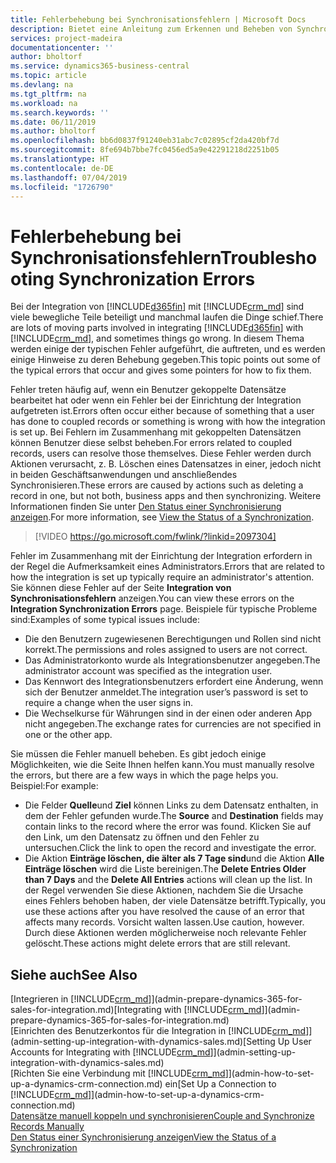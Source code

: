 ```yaml
---
title: Fehlerbehebung bei Synchronisationsfehlern | Microsoft Docs
description: Bietet eine Anleitung zum Erkennen und Beheben von Synchronisationsfehlern.
services: project-madeira
documentationcenter: ''
author: bholtorf
ms.service: dynamics365-business-central
ms.topic: article
ms.devlang: na
ms.tgt_pltfrm: na
ms.workload: na
ms.search.keywords: ''
ms.date: 06/11/2019
ms.author: bholtorf
ms.openlocfilehash: bb6d0837f91240eb31abc7c02895cf2da420bf7d
ms.sourcegitcommit: 8fe694b7bbe7fc0456ed5a9e42291218d2251b05
ms.translationtype: HT
ms.contentlocale: de-DE
ms.lasthandoff: 07/04/2019
ms.locfileid: "1726790"
---
```

# <a name="troubleshooting-synchronization-errors"></a><span data-ttu-id="fb7fd-103">Fehlerbehebung bei Synchronisationsfehlern</span><span class="sxs-lookup"><span data-stu-id="fb7fd-103">Troubleshooting Synchronization Errors</span></span>
<span data-ttu-id="fb7fd-104">Bei der Integration von [!INCLUDE[d365fin](includes/d365fin_md.md)] mit [!INCLUDE[crm_md](includes/crm_md.md)] sind viele bewegliche Teile beteiligt und manchmal laufen die Dinge schief.</span><span class="sxs-lookup"><span data-stu-id="fb7fd-104">There are lots of moving parts involved in integrating [!INCLUDE[d365fin](includes/d365fin_md.md)] with [!INCLUDE[crm_md](includes/crm_md.md)], and sometimes things go wrong.</span></span> <span data-ttu-id="fb7fd-105">In diesem Thema werden einige der typischen Fehler aufgeführt, die auftreten, und es werden einige Hinweise zu deren Behebung gegeben.</span><span class="sxs-lookup"><span data-stu-id="fb7fd-105">This topic points out some of the typical errors that occur and gives some pointers for how to fix them.</span></span>

<span data-ttu-id="fb7fd-106">Fehler treten häufig auf, wenn ein Benutzer gekoppelte Datensätze bearbeitet hat oder wenn ein Fehler bei der Einrichtung der Integration aufgetreten ist.</span><span class="sxs-lookup"><span data-stu-id="fb7fd-106">Errors often occur either because of something that a user has done to coupled records or something is wrong with how the integration is set up.</span></span> <span data-ttu-id="fb7fd-107">Bei Fehlern im Zusammenhang mit gekoppelten Datensätzen können Benutzer diese selbst beheben.</span><span class="sxs-lookup"><span data-stu-id="fb7fd-107">For errors related to coupled records, users can resolve those themselves.</span></span> <span data-ttu-id="fb7fd-108">Diese Fehler werden durch Aktionen verursacht, z. B. Löschen eines Datensatzes in einer, jedoch nicht in beiden Geschäftsanwendungen und anschließendes Synchronisieren.</span><span class="sxs-lookup"><span data-stu-id="fb7fd-108">These errors are caused by actions such as deleting a record in one, but not both, business apps and then synchronizing.</span></span> <span data-ttu-id="fb7fd-109">Weitere Informationen finden Sie unter [Den Status einer Synchronisierung anzeigen](admin-how-to-view-synchronization-status.md).</span><span class="sxs-lookup"><span data-stu-id="fb7fd-109">For more information, see [View the Status of a Synchronization](admin-how-to-view-synchronization-status.md).</span></span>

> [!VIDEO https://go.microsoft.com/fwlink/?linkid=2097304]

<span data-ttu-id="fb7fd-110">Fehler im Zusammenhang mit der Einrichtung der Integration erfordern in der Regel die Aufmerksamkeit eines Administrators.</span><span class="sxs-lookup"><span data-stu-id="fb7fd-110">Errors that are related to how the integration is set up typically require an administrator's attention.</span></span> <span data-ttu-id="fb7fd-111">Sie können diese Fehler auf der Seite **Integration von Synchronisationsfehlern** anzeigen.</span><span class="sxs-lookup"><span data-stu-id="fb7fd-111">You can view these errors on the **Integration Synchronization Errors** page.</span></span> <span data-ttu-id="fb7fd-112">Beispiele für typische Probleme sind:</span><span class="sxs-lookup"><span data-stu-id="fb7fd-112">Examples of some typical issues include:</span></span>  
  
* <span data-ttu-id="fb7fd-113">Die den Benutzern zugewiesenen Berechtigungen und Rollen sind nicht korrekt.</span><span class="sxs-lookup"><span data-stu-id="fb7fd-113">The permissions and roles assigned to users are not correct.</span></span>  
* <span data-ttu-id="fb7fd-114">Das Administratorkonto wurde als Integrationsbenutzer angegeben.</span><span class="sxs-lookup"><span data-stu-id="fb7fd-114">The administrator account was specified as the integration user.</span></span>  
* <span data-ttu-id="fb7fd-115">Das Kennwort des Integrationsbenutzers erfordert eine Änderung, wenn sich der Benutzer anmeldet.</span><span class="sxs-lookup"><span data-stu-id="fb7fd-115">The integration user’s password is set to require a change when the user signs in.</span></span>  
* <span data-ttu-id="fb7fd-116">Die Wechselkurse für Währungen sind in der einen oder anderen App nicht angegeben.</span><span class="sxs-lookup"><span data-stu-id="fb7fd-116">The exchange rates for currencies are not specified in one or the other app.</span></span>  
  
<span data-ttu-id="fb7fd-117">Sie müssen die Fehler manuell beheben. Es gibt jedoch einige Möglichkeiten, wie die Seite Ihnen helfen kann.</span><span class="sxs-lookup"><span data-stu-id="fb7fd-117">You must manually resolve the errors, but there are a few ways in which the page helps you.</span></span> <span data-ttu-id="fb7fd-118">Beispiel:</span><span class="sxs-lookup"><span data-stu-id="fb7fd-118">For example:</span></span>  

* <span data-ttu-id="fb7fd-119">Die Felder **Quelle**und **Ziel** können Links zu dem Datensatz enthalten, in dem der Fehler gefunden wurde.</span><span class="sxs-lookup"><span data-stu-id="fb7fd-119">The **Source** and **Destination** fields may contain links to the record where the error was found.</span></span> <span data-ttu-id="fb7fd-120">Klicken Sie auf den Link, um den Datensatz zu öffnen und den Fehler zu untersuchen.</span><span class="sxs-lookup"><span data-stu-id="fb7fd-120">Click the link to open the record and investigate the error.</span></span>  
* <span data-ttu-id="fb7fd-121">Die Aktion **Einträge löschen, die älter als 7 Tage sind**und die Aktion **Alle Einträge löschen** wird die Liste bereinigen.</span><span class="sxs-lookup"><span data-stu-id="fb7fd-121">The **Delete Entries Older than 7 Days** and the **Delete All Entries** actions will clean up the list.</span></span> <span data-ttu-id="fb7fd-122">In der Regel verwenden Sie diese Aktionen, nachdem Sie die Ursache eines Fehlers behoben haben, der viele Datensätze betrifft.</span><span class="sxs-lookup"><span data-stu-id="fb7fd-122">Typically, you use these actions after you have resolved the cause of an error that affects many records.</span></span> <span data-ttu-id="fb7fd-123">Vorsicht walten lassen.</span><span class="sxs-lookup"><span data-stu-id="fb7fd-123">Use caution, however.</span></span> <span data-ttu-id="fb7fd-124">Durch diese Aktionen werden möglicherweise noch relevante Fehler gelöscht.</span><span class="sxs-lookup"><span data-stu-id="fb7fd-124">These actions might delete errors that are still relevant.</span></span>

## <a name="see-also"></a><span data-ttu-id="fb7fd-125">Siehe auch</span><span class="sxs-lookup"><span data-stu-id="fb7fd-125">See Also</span></span>
<span data-ttu-id="fb7fd-126">[Integrieren in [!INCLUDE[crm_md](includes/crm_md.md)]](admin-prepare-dynamics-365-for-sales-for-integration.md)</span><span class="sxs-lookup"><span data-stu-id="fb7fd-126">[Integrating with [!INCLUDE[crm_md](includes/crm_md.md)]](admin-prepare-dynamics-365-for-sales-for-integration.md)</span></span>  
<span data-ttu-id="fb7fd-127">[Einrichten des Benutzerkontos für die Integration in [!INCLUDE[crm_md](includes/crm_md.md)]](admin-setting-up-integration-with-dynamics-sales.md)</span><span class="sxs-lookup"><span data-stu-id="fb7fd-127">[Setting Up User Accounts for Integrating with [!INCLUDE[crm_md](includes/crm_md.md)]](admin-setting-up-integration-with-dynamics-sales.md)</span></span>  
<span data-ttu-id="fb7fd-128">[Richten Sie eine Verbindung mit [!INCLUDE[crm_md](includes/crm_md.md)]](admin-how-to-set-up-a-dynamics-crm-connection.md) ein</span><span class="sxs-lookup"><span data-stu-id="fb7fd-128">[Set Up a Connection to [!INCLUDE[crm_md](includes/crm_md.md)]](admin-how-to-set-up-a-dynamics-crm-connection.md)</span></span>  
[<span data-ttu-id="fb7fd-129">Datensätze manuell koppeln und synchronisieren</span><span class="sxs-lookup"><span data-stu-id="fb7fd-129">Couple and Synchronize Records Manually</span></span>](admin-how-to-couple-and-synchronize-records-manually.md)  
[<span data-ttu-id="fb7fd-130">Den Status einer Synchronisierung anzeigen</span><span class="sxs-lookup"><span data-stu-id="fb7fd-130">View the Status of a Synchronization</span></span>](admin-how-to-view-synchronization-status.md)  